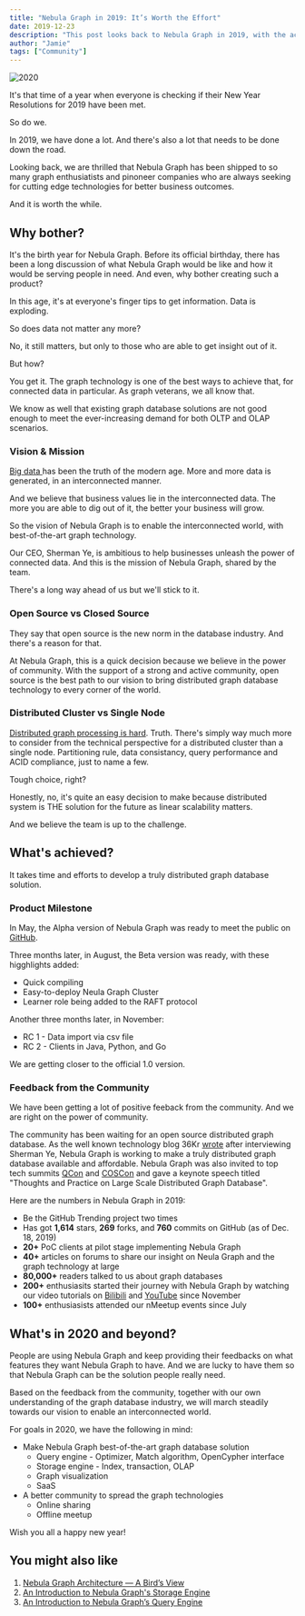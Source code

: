```yaml
---
title: "Nebula Graph in 2019: It’s Worth the Effort"
date: 2019-12-23
description: "This post looks back to Nebula Graph in 2019, with the achievements we have proudly made as a one-year old baby. It also looks forward to what's ahead in the coming 2020."
author: "Jamie"
tags: ["Community"]
---
```


![2020](https://user-images.githubusercontent.com/56643819/72578182-4ea64180-3910-11ea-809e-eeb6ab537d89.png)

It's that time of a year when everyone is checking if their New Year Resolutions for 2019 have been met.

So do we.

In 2019, we have done a lot. And there's also a lot that needs to be done down the road.

Looking back, we are thrilled that Nebula Graph has been shipped to so many graph enthusiatists and pinoneer companies who are always seeking for cutting edge technologies for better business outcomes.

And it is worth the while.

## Why bother?

It's the birth year for Nebula Graph. Before its official birthday, there has been a long discussion of what Nebula Graph would be like and how it would be serving people in need. And even, why bother creating such a product?

In this age, it's at everyone's finger tips to get information. Data is exploding.

So does data not matter any more?

No, it still matters, but only to those who are able to get insight out of it. 

But how?

You get it. The graph technology is one of the best ways to achieve that, for connected data in particular. As graph veterans, we all know that. 

We know as well that existing graph database solutions are not good enough to meet the ever-increasing demand for both OLTP and OLAP scenarios.

### Vision & Mission

[Big data ](https://www.usenix.org/conference/1999-usenix-annual-technical-conference/big-data-and-next-wave-infrastress-problems)has been the truth of the modern age. More and more data is generated, in an interconnected manner.

And we believe that business values lie in the interconnected data. The more you are able to dig out of it, the better your business will grow.

So the vision of Nebula Graph is to enable the interconnected world, with best-of-the-art graph technology.

Our CEO, Sherman Ye, is ambitious to help businesses  unleash the power of connected data. And this is the mission of Nebula Graph, shared by  the team.

There's a long way ahead of us but we'll stick to it.

### Open Source vs Closed Source

They say that open source is the new norm in the database industry. And there's a reason for that.

At Nebula Graph, this is a quick decision because we believe in the power of community. With the support of a strong and active community, open source is the best path to our vision to bring distributed graph database technology to every corner of the world.  

### Distributed Cluster vs Single Node

[Distributed graph processing is hard](https://medium.com/@dmccreary/looking-forward-to-2019-in-graph-technologies-981517319ec4). Truth. There's simply way much more to consider from the technical perspective for a distributed cluster than a single node. Partitioning rule, data consistancy, query performance and ACID compliance, just to name a few.

Tough choice, right?

Honestly, no, it's quite an easy decision to make because distributed system is THE solution for the future as linear scalability matters.

And we believe the team is up to the challenge.

## What's achieved?

It takes time and efforts to develop a truly distributed graph database solution. 

### Product Milestone

In May, the Alpha version of Nebula Graph was ready to meet the public on [GitHub](https://github.com/vesoft-inc/nebula).

Three months later, in August, the Beta version was ready, with these higghlights added:

- Quick compiling
- Easy-to-deploy Neula Graph Cluster
- Learner role being added to the RAFT protocol

Another three months later, in November:

- RC 1 - Data import via csv file
- RC 2 - Clients in Java, Python,  and Go

We are getting closer to the official 1.0 version.

### Feedback from the Community

We have been getting a lot of positive feeback from the community. And we are right on the power of community.

The community has been waiting for an open source distributed graph database. As the well known technology blog 36Kr [wrote](https://36kr.com/p/5274520) after interviewing Sherman Ye, Nebula Graph is working to make a truly distributed graph database available and affordable. Nebula Graph was also invited to top tech summits [QCon](https://qconferences.com/) and [COSCon](https://www.bagevent.com/event/5744455) and gave a keynote speech titled "Thoughts and Practice on Large Scale Distributed Graph Database".

Here are the numbers in Nebula Graph in 2019:

- Be the GitHub Trending project two times
- Has got **1,614** stars, **269** forks, and **760** commits on GitHub (as of Dec. 18, 2019)
- **20+** PoC clients at pilot stage implementing Nebula Graph
- **40+** articles on forums to share our insight on Neula Graph and the graph technology at large
- **80,000+** readers talked to us about graph databases
- **200+** enthusiasits started their journey with Nebula Graph by watching our video tutorials on [Bilibili](https://space.bilibili.com/472621355) and [YouTube](https://www.youtube.com/channel/UC73V8q795eSEMxDX4Pvdwmw) since November
- **100+** enthusiasists attended our nMeetup events since July

## What's in 2020 and beyond?

People are using Nebula Graph and keep providing their feedbacks on what features they want Nebula Graph to have. And we are lucky to have them so that Nebula Graph can be the solution people really need.

Based on the feedback from the community, together with our own understanding of the graph database industry, we will march steadily towards our vision to enable an interconnected world.

For  goals in 2020, we have the following in mind:

- Make Nebula Graph best-of-the-art graph database solution
  - Query engine - Optimizer, Match algorithm, OpenCypher interface
  - Storage engine - Index, transaction, OLAP
  - Graph visualization
  - SaaS 
- A better community to spread the graph technologies
  - Online sharing
  - Offline meetup

Wish you all a happy new year!

## You might also like
1. [Nebula Graph Architecture — A Bird’s View](https://nebula-graph.io/en/posts/nebula-graph-architecture-overview/)
1. [An Introduction to Nebula Graph's Storage Engine](https://nebula-graph.io/en/posts/nebula-graph-storage-engine-overview/)
1. [An Introduction to Nebula Graph’s Query Engine](https://nebula-graph.io/en/posts/nebula-graph-query-engine-overview/)


 









 




